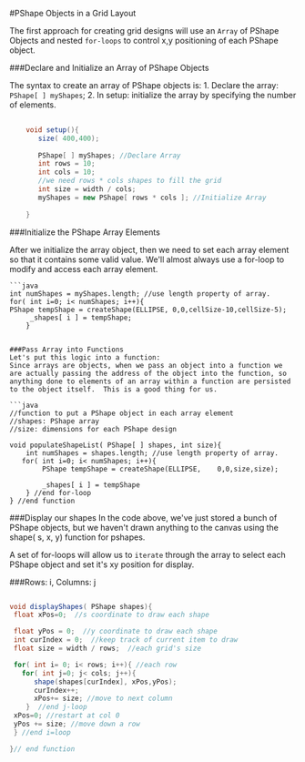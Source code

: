 #PShape Objects in a Grid Layout

The first approach for creating grid designs will use an ``Array`` of PShape Objects and nested ``for-loops`` to control x,y positioning of each PShape object.

###Declare and Initialize an Array of PShape Objects

The syntax to create an array of PShape objects is: 
    1. Declare the array:  ``PShape[ ] myShapes``;
    2. In setup:  initialize the array by specifying the number of elements.
    

```java
  
    void setup(){
       size( 400,400);
       
       PShape[ ] myShapes; //Declare Array
       int rows = 10;
       int cols = 10;
       //we need rows * cols shapes to fill the grid
       int size = width / cols; 
       myShapes = new PShape[ rows * cols ]; //Initialize Array
     
    }
```
  
    
 ###Initialize the PShape Array Elements
  
 After we initialize the array object, then we need to set each array element so that it contains some valid value.  We'll almost always use a for-loop to modify and access each array element.
    
    
    ```java
    int numShapes = myShapes.length; //use length property of array.
    for( int i=0; i< numShapes; i++){
    PShape tempShape = createShape(ELLIPSE, 0,0,cellSize-10,cellSize-5);
         _shapes[ i ] = tempShape;  
        }
 
```    

###Pass Array into Functions
Let's put this logic into a function:
Since arrays are objects, when we pass an object into a function we are actually passing the address of the object into the function, so anything done to elements of an array within a function are persisted to the object itself.  This is a good thing for us.

```java
//function to put a PShape object in each array element 
//shapes: PShape array
//size: dimensions for each PShape design

void populateShapeList( PShape[ ] shapes, int size){
    int numShapes = shapes.length; //use length property of array.
   for( int i=0; i< numShapes; i++){
        PShape tempShape = createShape(ELLIPSE,    0,0,size,size);

        _shapes[ i ] = tempShape 
    } //end for-loop
} //end function

```

###Display our shapes
In the code above, we've just stored a bunch of PShape objects, but we haven't drawn anything to the canvas using the shape( s, x, y) function for pshapes.  

A set of for-loops will allow us to ``iterate`` through the array to select each PShape object and set it's xy position for display.

###Rows: i,  Columns:  j


 ```java
 
void displayShapes( PShape shapes){
  float xPos=0;  //s coordinate to draw each shape

  float yPos = 0;  //y coordinate to draw each shape
  int curIndex = 0;  //keep track of current item to draw
  float size = width / rows;  //each grid's size

  for( int i= 0; i< rows; i++){ //each row
    for( int j=0; j< cols; j++){
       shape(shapes[curIndex], xPos,yPos);
       curIndex++;
       xPos+= size; //move to next column
     }  //end j-loop
  xPos=0; //restart at col 0
  yPos += size; //move down a row 
  } //end i=loop 
 
 }// end function


```




